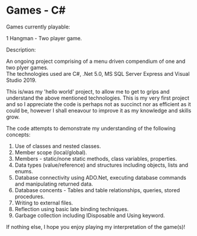 # Games - C#

Games currently playable:

1 Hangman - Two player game.


Description:

An ongoing project comprising of a menu driven compendium of one and two plyer games.  
The technologies used are C#, .Net 5.0, MS SQL Server Express and Visual Studio 2019.


This is/was my 'hello world' project, to allow me to get to grips and understand the above mentioned technologies. 
This is my very first project and so I appreciate the code is perhaps not as succinct nor as efficient as it could be,
however I shall eneavour to improve it as my knowledge and skills grow.

The code attempts to demonstrate my understanding of the following concepts:

1) Use of classes and nested classes. 
2) Member scope (local/global).
3) Members - static/none static methods, class variables, properties.
4) Data types (value/reference) and structures including objects, lists and enums.
4) Database connectivity using ADO.Net, executing database commands and manipulating returned data.
5) Database concents - Tables and table relationships, queries, stored procedures.
6) Writing to external files.
7) Reflection using basic late binding techniques.
8) Garbage collection including IDisposable and Using keyword.

If nothing else, I hope you enjoy playing my interpretation of the game(s)!
